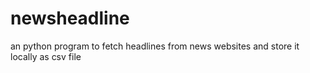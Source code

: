 # newsheadline
an python program to fetch headlines from news websites and store it locally as csv file
